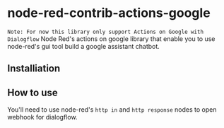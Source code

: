 # node-red-contrib-actions-google
`Note: For now this library only support Actions on Google with Dialogflow`
Node Red's actions on google library that enable you to use node-red's gui tool build a google assistant chatbot.
## Installiation

## How to use
  You'll need to use node-red's `http in` and `http response` nodes to open webhook for dialogflow.
